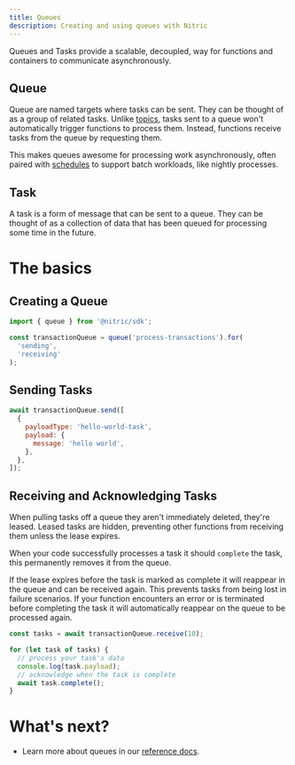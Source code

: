 ```yaml
---
title: Queues
description: Creating and using queues with Nitric
---
```


Queues and Tasks provide a scalable, decoupled, way for functions and containers to communicate asynchronously.

## Queue

Queue are named targets where tasks can be sent. They can be thought of as a group of related tasks. Unlike [topics](./topics), tasks sent to a queue won't automatically trigger functions to process them. Instead, functions receive tasks from the queue by requesting them.

This makes queues awesome for processing work asynchronously, often paired with [schedules](/docs/schedules) to support batch workloads, like nightly processes.

## Task

A task is a form of message that can be sent to a queue. They can be thought of as a collection of data that has been queued for processing some time in the future.

# The basics

## Creating a Queue

```javascript
import { queue } from '@nitric/sdk';

const transactionQueue = queue('process-transactions').for(
  'sending',
  'receiving'
);
```

## Sending Tasks

```javascript
await transactionQueue.send([
  {
    payloadType: 'hello-world-task',
    payload: {
      message: 'hello world',
    },
  },
]);
```

## Receiving and Acknowledging Tasks

When pulling tasks off a queue they aren't immediately deleted, they're leased. Leased tasks are hidden, preventing other functions from receiving them unless the lease expires.

When your code successfully processes a task it should `complete` the task, this permanently removes it from the queue.

If the lease expires before the task is marked as complete it will reappear in the queue and can be received again. This prevents tasks from being lost in failure scenarios. If your function encounters an error or is terminated before completing the task it will automatically reappear on the queue to be processed again.

```javascript
const tasks = await transactionQueue.receive(10);

for (let task of tasks) {
  // process your task's data
  console.log(task.payload);
  // acknowledge when the task is complete
  await task.complete();
}
```

# What's next?

- Learn more about queues in our [reference docs](/docs/reference/queues/queue).
